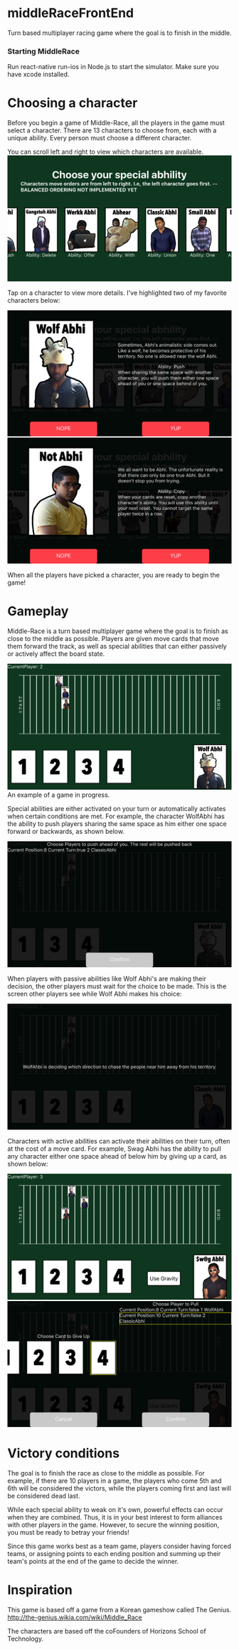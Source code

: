 # middleRaceFrontEnd
Turn based multiplayer racing game where the goal is to finish in the middle.

### Starting MiddleRace
Run react-native run-ios in Node.js to start the simulator. Make sure you have xcode installed.

# Choosing a character
Before you begin a game of Middle-Race, all the players in the game must select a character. There are 13 characters to choose from, each with a unique ability. Every person must choose a different character.

You can scroll left and right to view which characters are available.
![](images/demoPic5.png)

Tap on a character to view more details. I've highlighted two of my favorite characters below:

![](images/demoPic6.png)
![](images/demoPic7.png)

When all the players have picked a character, you are ready to begin the game!

# Gameplay
Middle-Race is a turn based multiplayer game where the goal is to finish as close to the middle as possible. Players are given move cards that move them forward the track, as well as special abilities that can either passively or actively affect the board state.

![](images/demoPic1.png)
An example of a game in progress.

Special abilities are either activated on your turn or automatically activates when certain conditions are met. For example, the character WolfAbhi has the ability to push players sharing the same space as him either one space forward or backwards, as shown below.

![](images/demoPic3.png)

When players with passive abilities like Wolf Abhi's are making their decision, the other players must wait for the choice to be made. This is the screen other players see while Wolf Abhi makes his choice:

![](images/demoPic4.png)

Characters with active abilities can activate their abilities on their turn, often at the cost of a move card. For example, Swag Abhi has the ability to pull any character either one space ahead of below him by giving up a card, as shown below:

![](images/demoPic8.png)
![](images/demoPic9.png)

# Victory conditions

The goal is to finish the race as close to the middle as possible. For example, if there are 10 players in a game, the players who come 5th and 6th will be considered the victors, while the players coming first and last will be considered dead last.

While each special ability to weak on it's own, powerful effects can occur when they are combined. Thus, it is in your best interest to form alliances with other players in the game. However, to secure the winning position, you must be ready to betray your friends!

Since this game works best as a team game, players consider having forced teams, or assigning points to each ending position and summing up their team's points at the end of the game to decide the winner.

# Inspiration

This game is based off a game from a Korean gameshow called The Genius.
http://the-genius.wikia.com/wiki/Middle_Race

The characters are based off the coFounders of Horizons School of Technology.
